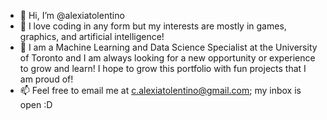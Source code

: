 - 👋 Hi, I’m @alexiatolentino
- 👀 I love coding in any form but my interests are mostly in games, graphics, and artificial intelligence!
- 🌱 I am a Machine Learning and Data Science Specialist at the University of Toronto
      and I am always looking for a new opportunity or experience to grow 
      and learn!
      I hope to grow this portfolio with fun projects that I am proud of!
- 📫 Feel free to email me at c.alexiatolentino@gmail.com; 
      my inbox is open :D

<!---
alexiatolentino/alexiatolentino is a ✨ special ✨ repository because its `README.md` (this file) appears on your GitHub profile.
You can click the Preview link to take a look at your changes.
--->
